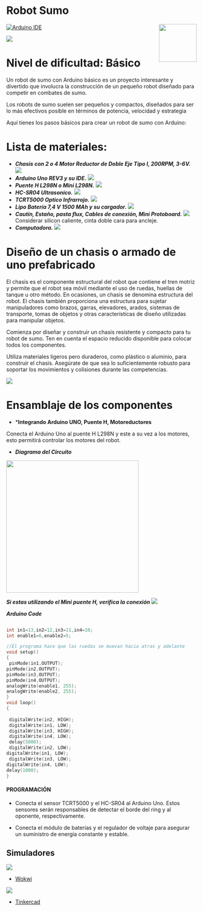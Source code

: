 # Robot Sumo
<img src="https://content.arduino.cc/website/Arduino_logo_teal.svg" height="100" align="right" />

[![Arduino IDE](https://github.com/arduino/arduino-ide/workflows/Arduino%20IDE/badge.svg)](https://github.com/arduino/arduino-ide/actions?query=workflow%3A%22Arduino+IDE%22)

![](images/Portada.jpg)
# Nivel de dificultad: Básico

Un robot de sumo con Arduino básico es un proyecto interesante y divertido que involucra la construcción de un pequeño robot diseñado para competir en combates de sumo.

Los robots de sumo suelen ser pequeños y compactos, diseñados para ser lo más efectivos posible en términos de potencia, velocidad y estrategia

Aquí tienes los pasos básicos para crear un robot de sumo con Arduino:

# Lista de materiales:
* ***Chasis con 2 o 4 Motor Reductor de Doble Eje Tipo I, 200RPM, 3-6V.***
![](images/1.jpg)
* ***Arduino Uno REV3 y su IDE.***
![](images/2.jpg)
* ***Puente H L298N o Mini L298N.***
![](images/3.jpg)
* ***HC-SR04 Ultrasonico.***
![](images/4.jpg)
* ***TCRT5000 Optico Infrarrojo.***
![](images/5.jpg)
* ***Lipo Batería 7,4 V 1500 MAh y su cargador.***
![](images/6.jpg)
* ***Cautín, Estaño, pasta flux, Cables de conexión, Mini Protoboard.***
![](images/7.png)
Considerar silicon caliente, cinta doble cara para ancleje.
* ***Computadora.***
![](images/8.png)

# Diseño de un chasis o armado de uno prefabricado
El chasis es el componente estructural del robot que contiene el tren motriz y permite que el robot sea móvil mediante el uso de ruedas, huellas de tanque u otro método. En ocasiones, un chasis se denomina estructura del robot. El chasis también proporciona una estructura para sujetar manipuladores como brazos, garras, elevadores, arados, sistemas de transporte, tomas de objetos y otras características de diseño utilizadas para manipular objetos. 

Comienza por diseñar y construir un chasis resistente y compacto para tu robot de sumo. Ten en cuenta el espacio reducido disponible para colocar todos los componentes.

Utiliza materiales ligeros pero duraderos, como plástico o aluminio, para construir el chasis. Asegúrate de que sea lo suficientemente robusto para soportar los movimientos y colisiones durante las competencias.

![](images/armado1.jpeg)


# Ensamblaje de los componentes
* ***Integrando Arduino UNO, Puente H, Motoreductores**

Conecta el Arduino Uno al puente H L298N y este a su vez a los motores, esto permitirá controlar los motores del robot.

* ***Diagrama del Circuito***



<img src="https://github.com/LeonRamos5366/robotzumo/blob/main/images/primero1.jpeg" width="350">

***Si estas utilizando el Mini puente H, verifica la conexión***
![](images/primero2.jpg)


***Arduino Code***

```cpp

int in1=13,in2=12,in3=11,in4=10;
int enable1=6,enable2=5;

//El programa hace que las ruedas se muevan hacia atras y adelante
void setup()
{
 pinMode(in1,OUTPUT);
pinMode(in2,OUTPUT);
pinMode(in3,OUTPUT);
pinMode(in4,OUTPUT);
analogWrite(enable1, 255);
analogWrite(enable2, 255);
}
void loop()
{
 
 digitalWrite(in2, HIGH);
 digitalWrite(in1, LOW);
 digitalWrite(in3, HIGH);
 digitalWrite(in4, LOW);
 delay(5000);
 digitalWrite(in2, LOW);
digitalWrite(in1, LOW);
 digitalWrite(in3, LOW);
digitalWrite(in4, LOW);
delay(1000);
}

```

#### PROGRAMACIÓN
* Conecta el sensor TCRT5000 y el HC-SR04 al Arduino Uno. Estos sensores serán responsables de detectar el borde del ring y al oponente, respectivamente.

* Conecta el módulo de baterías y el regulador de voltaje para asegurar un suministro de energía constante y estable.

## Simuladores
![](./images/Wokwi.png) 

* [Wokwi](https://wokwi.com/)



![](./images/Tinkercad.png)

* [Tinkercad](https://www.tinkercad.com/)


